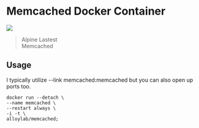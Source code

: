 # Memcached Docker Container

[![](https://badge.imagelayers.io/alloylab/memcached:latest.svg)](https://imagelayers.io/?images=alloylab/memcached:latest)

> Alpine Lastest  
> Memcached

## Usage

I typically utilize --link memcached:memcached but you can also open up ports too.

```
docker run --detach \
--name memcached \
--restart always \
-i -t \
alloylab/memcached;
```